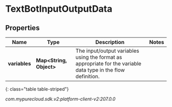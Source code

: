 # TextBotInputOutputData


## Properties

| Name | Type | Description | Notes |
| ------------ | ------------- | ------------- | ------------- |
| **variables** | **Map&lt;String, Object&gt;** | The input/output variables using the format as appropriate for the variable data type in the flow definition. |  |
{: class="table table-striped"}




_com.mypurecloud.sdk.v2:platform-client-v2:207.0.0_
